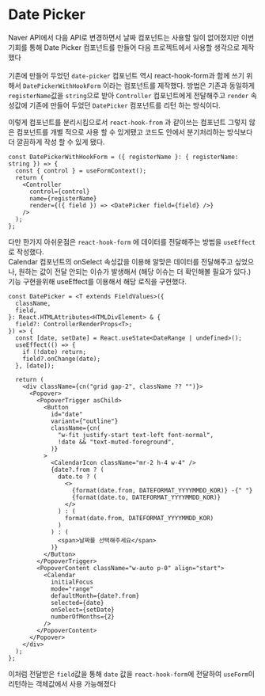 # Date Picker

Naver API에서 다음 API로 변경하면서 날짜 컴포넌트는 사용할 일이 없어졌지만 이번 기회를 통해 Date Picker 컴포넌트를 만들어 다음 프로젝트에서 사용할 생각으로 제작했다<br><br>
기존에 만들어 두었던 `date-picker` 컴포넌트 역시 react-hook-form과 함께 쓰기 위해서 `DatePickerWithHookForm` 이라는 컴포넌트를 제작했다. 방법은 기존과 동일하게 `registerName`값을 `string`으로 받아 `Controller` 컴포넌트에게 전달해주고 `render` 속성값에 기존에 만들어 두었던 `DatePicker` 컴포넌트를 리턴 하는 방식이다.<br>

이렇게 컴포넌트를 분리시킴으로서 `react-hook-from` 과 같이쓰는 컴포넌트 그렇지 않은 컴포넌트를 개별 적으로 사용 할 수 있게됐고 코드도 안에서 분기처리하는 방식보다 더 깔끔하게 작성 할 수 있게 됐다.

```tsx
const DatePickerWithHookForm = ({ registerName }: { registerName: string }) => {
  const { control } = useFormContext();
  return (
    <Controller
      control={control}
      name={registerName}
      render={({ field }) => <DatePicker field={field} />}
    />
  );
};
```

다만 한가지 아쉬운점은 `react-hook-form` 에 데이터를 전달해주는 방법을 `useEffect`로 작성했다.<br>
Calendar 컴포넌트의 onSelect 속성값을 이용해 알맞은 데이터를 전달해주고 싶었으나, 원하는 값이 전달 안되는 이슈가 발생해서 (해당 이슈는 더 확인해볼 필요가 있다.) 기능 구현을위해 useEffect를 이용해서 해당 로직을 구현했다.

```tsx
const DatePicker = <T extends FieldValues>({
  className,
  field,
}: React.HTMLAttributes<HTMLDivElement> & {
  field?: ControllerRenderProps<T>;
}) => {
  const [date, setDate] = React.useState<DateRange | undefined>();
  useEffect(() => {
    if (!date) return;
    field?.onChange(date);
  }, [date]);

  return (
    <div className={cn("grid gap-2", className ?? "")}>
      <Popover>
        <PopoverTrigger asChild>
          <Button
            id="date"
            variant={"outline"}
            className={cn(
              "w-fit justify-start text-left font-normal",
              !date && "text-muted-foreground",
            )}
          >
            <CalendarIcon className="mr-2 h-4 w-4" />
            {date?.from ? (
              date.to ? (
                <>
                  {format(date.from, DATEFORMAT_YYYYMMDD_KOR)} -{" "}
                  {format(date.to, DATEFORMAT_YYYYMMDD_KOR)}
                </>
              ) : (
                format(date.from, DATEFORMAT_YYYYMMDD_KOR)
              )
            ) : (
              <span>날짜를 선택해주세요</span>
            )}
          </Button>
        </PopoverTrigger>
        <PopoverContent className="w-auto p-0" align="start">
          <Calendar
            initialFocus
            mode="range"
            defaultMonth={date?.from}
            selected={date}
            onSelect={setDate}
            numberOfMonths={2}
          />
        </PopoverContent>
      </Popover>
    </div>
  );
};
```

이처럼 전달받은 `field`값을 통해 `date` 값을 `react-hook-form`에 전달하여 `useForm`이 리턴하는 객체값에서 사용 가능해졌다
